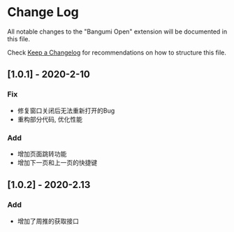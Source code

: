 # Change Log

All notable changes to the "Bangumi Open" extension will be documented in this file.

Check [Keep a Changelog](http://keepachangelog.com/) for recommendations on how to structure this file.

## [1.0.1] - 2020-2-10

### Fix

- 修复窗口关闭后无法重新打开的Bug
- 重构部分代码, 优化性能

### Add

- 增加页面跳转功能
- 增加下一页和上一页的快捷键

## [1.0.2] - 2020-2.13

### Add

- 增加了周推的获取接口
